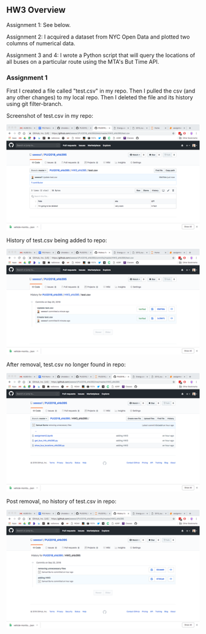 ## HW3 Overview

Assignment 1: See below.

Assignment 2: I acquired a dataset from NYC Open Data and plotted two columns of numerical data.

Assignment 3 and 4: I wrote a Python script that will query the locations of all buses on a particular route using the MTA's But Time API.

### Assignment 1

First I created a file called "test.csv" in my repo. Then I pulled the csv (and any other changes) to my local repo. Then I deleted the file and its history using git filter-branch.

Screenshot of test.csv in my repo:

![Alt text](../HW3_shb395/images/grab_with_csv.png)


History of test.csv being added to repo:

![Alt text](../HW3_shb395/images/with_csv_hist.png)


After removal, test.csv no longer found in repo:

![Alt text](../HW3_shb395/images/no_csv_in_folder.png)


Post removal, no history of test.csv in repo:

![Alt text](../HW3_shb395/images/history_no_csv.png)
